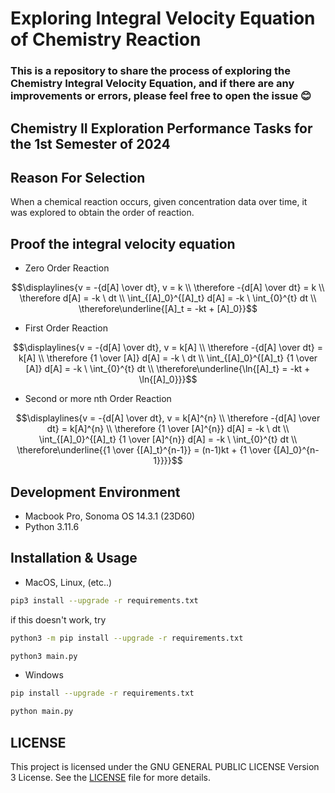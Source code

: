 # Exploring Integral Velocity Equation of Chemistry Reaction

### This is a repository to share the process of exploring the Chemistry Integral Velocity Equation, and if there are any improvements or errors, please feel free to open the issue 😊

## Chemistry II Exploration Performance Tasks for the 1st Semester of 2024

## Reason For Selection
When a chemical reaction occurs, given concentration data over time, it was explored to obtain the order of reaction.

## Proof the integral velocity equation
- Zero Order Reaction
```math
\displaylines{v = -{d[A] \over dt}, v = k \\ \therefore -{d[A] \over dt} = k \\ \therefore d[A] = -k \ dt \\ \int_{[A]_0}^{[A]_t} d[A] = -k \ \int_{0}^{t} dt \\ \therefore\underline{[A]_t = -kt + [A]_0}}
```

- First Order Reaction
```math
\displaylines{v = -{d[A] \over dt}, v = k[A] \\ \therefore -{d[A] \over dt} = k[A] \\ \therefore {1 \over [A]} d[A] = -k \ dt \\ \int_{[A]_0}^{[A]_t} {1 \over [A]} d[A] = -k \ \int_{0}^{t} dt \\ \therefore\underline{\ln{[A]_t} = -kt + \ln{[A]_0}}}
```

- Second or more nth Order Reaction
```math
\displaylines{v = -{d[A] \over dt}, v = k[A]^{n} \\ \therefore -{d[A] \over dt} = k[A]^{n} \\ \therefore {1 \over [A]^{n}} d[A] = -k \ dt \\ \int_{[A]_0}^{[A]_t} {1 \over [A]^{n}} d[A] = -k \ \int_{0}^{t} dt \\ \therefore\underline{{1 \over {[A]_t}^{n-1}} = (n-1)kt + {1 \over {[A]_0}^{n-1}}}}
```

## Development Environment
- Macbook Pro, Sonoma OS 14.3.1 (23D60)
- Python 3.11.6

## Installation & Usage
- MacOS, Linux, (etc..)
```bash
pip3 install --upgrade -r requirements.txt
```
if this doesn't work, try
```bash
python3 -m pip install --upgrade -r requirements.txt
```
```bash
python3 main.py 
```

- Windows
```bash
pip install --upgrade -r requirements.txt
```
```bash
python main.py 
```

## LICENSE
This project is licensed under the GNU GENERAL PUBLIC LICENSE Version 3 License. See the [LICENSE](./LICENSE) file for more details.
